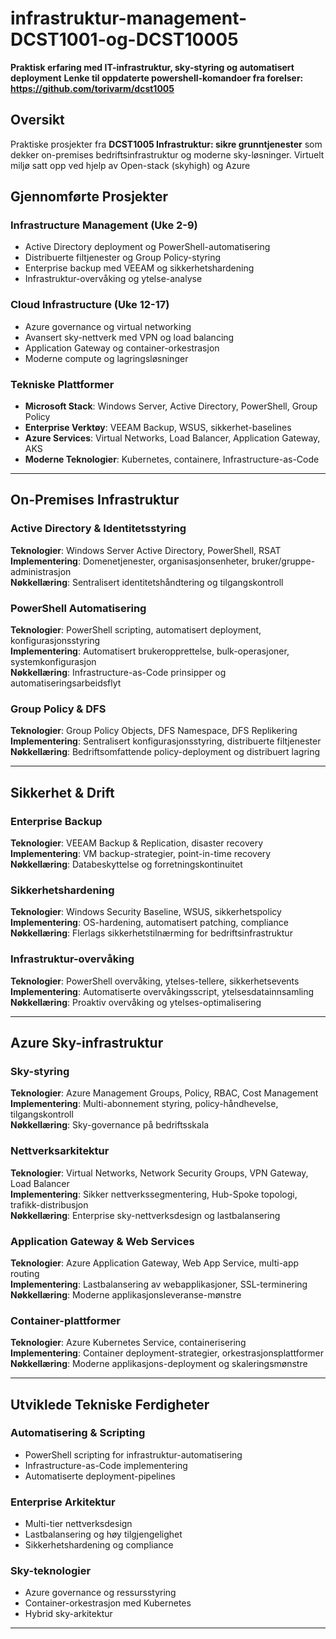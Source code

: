 # infrastruktur-management-DCST1001-og-DCST10005
**Praktisk erfaring med IT-infrastruktur, sky-styring og automatisert deployment**
**Lenke til oppdaterte powershell-komandoer fra forelser: https://github.com/torivarm/dcst1005**


## Oversikt
Praktiske prosjekter fra **DCST1005 Infrastruktur: sikre grunntjenester** som dekker on-premises bedriftsinfrastruktur og moderne sky-løsninger.
Virtuelt miljø satt opp ved hjelp av Open-stack (skyhigh) og Azure

## **Gjennomførte Prosjekter**

### **Infrastructure Management (Uke 2-9)**
- Active Directory deployment og PowerShell-automatisering
- Distribuerte filtjenester og Group Policy-styring
- Enterprise backup med VEEAM og sikkerhetshardening
- Infrastruktur-overvåking og ytelse-analyse

### **Cloud Infrastructure (Uke 12-17)**
- Azure governance og virtual networking
- Avansert sky-nettverk med VPN og load balancing
- Application Gateway og container-orkestrasjon
- Moderne compute og lagringsløsninger

### **Tekniske Plattformer**
- **Microsoft Stack**: Windows Server, Active Directory, PowerShell, Group Policy
- **Enterprise Verktøy**: VEEAM Backup, WSUS, sikkerhet-baselines
- **Azure Services**: Virtual Networks, Load Balancer, Application Gateway, AKS
- **Moderne Teknologier**: Kubernetes, containere, Infrastructure-as-Code

---

## **On-Premises Infrastruktur**

### Active Directory & Identitetsstyring
**Teknologier**: Windows Server Active Directory, PowerShell, RSAT  
**Implementering**: Domenetjenester, organisasjonsenheter, bruker/gruppe-administrasjon  
**Nøkkellæring**: Sentralisert identitetshåndtering og tilgangskontroll  

### PowerShell Automatisering
**Teknologier**: PowerShell scripting, automatisert deployment, konfigurasjonsstyring  
**Implementering**: Automatisert brukeropprettelse, bulk-operasjoner, systemkonfigurasjon  
**Nøkkellæring**: Infrastructure-as-Code prinsipper og automatiseringsarbeidsflyt  

### Group Policy & DFS
**Teknologier**: Group Policy Objects, DFS Namespace, DFS Replikering  
**Implementering**: Sentralisert konfigurasjonsstyring, distribuerte filtjenester  
**Nøkkellæring**: Bedriftsomfattende policy-deployment og distribuert lagring  

---

## **Sikkerhet & Drift**

### Enterprise Backup
**Teknologier**: VEEAM Backup & Replication, disaster recovery  
**Implementering**: VM backup-strategier, point-in-time recovery  
**Nøkkellæring**: Databeskyttelse og forretningskontinuitet  

### Sikkerhetshardening
**Teknologier**: Windows Security Baseline, WSUS, sikkerhetspolicy  
**Implementering**: OS-hardening, automatisert patching, compliance  
**Nøkkellæring**: Flerlags sikkerhetstilnærming for bedriftsinfrastruktur  

### Infrastruktur-overvåking
**Teknologier**: PowerShell overvåking, ytelses-tellere, sikkerhetsevents  
**Implementering**: Automatiserte overvåkingsscript, ytelsesdatainnsamling  
**Nøkkellæring**: Proaktiv overvåking og ytelses-optimalisering  

---

## **Azure Sky-infrastruktur**

### Sky-styring
**Teknologier**: Azure Management Groups, Policy, RBAC, Cost Management  
**Implementering**: Multi-abonnement styring, policy-håndhevelse, tilgangskontroll  
**Nøkkellæring**: Sky-governance på bedriftsskala  

### Nettverksarkitektur
**Teknologier**: Virtual Networks, Network Security Groups, VPN Gateway, Load Balancer  
**Implementering**: Sikker nettverkssegmentering, Hub-Spoke topologi, trafikk-distribusjon  
**Nøkkellæring**: Enterprise sky-nettverksdesign og lastbalansering  

### Application Gateway & Web Services
**Teknologier**: Azure Application Gateway, Web App Service, multi-app routing  
**Implementering**: Lastbalansering av webapplikasjoner, SSL-terminering  
**Nøkkellæring**: Moderne applikasjonsleveranse-mønstre  

### Container-plattformer
**Teknologier**: Azure Kubernetes Service, containerisering  
**Implementering**: Container deployment-strategier, orkestrasjonsplattformer  
**Nøkkellæring**: Moderne applikasjons-deployment og skaleringsmønstre  

---

## **Utviklede Tekniske Ferdigheter**

### **Automatisering & Scripting**
- PowerShell scripting for infrastruktur-automatisering
- Infrastructure-as-Code implementering
- Automatiserte deployment-pipelines

### **Enterprise Arkitektur**
- Multi-tier nettverksdesign
- Lastbalansering og høy tilgjengelighet
- Sikkerhetshardening og compliance

### **Sky-teknologier**
- Azure governance og ressursstyring  
- Container-orkestrasjon med Kubernetes
- Hybrid sky-arkitektur

---

